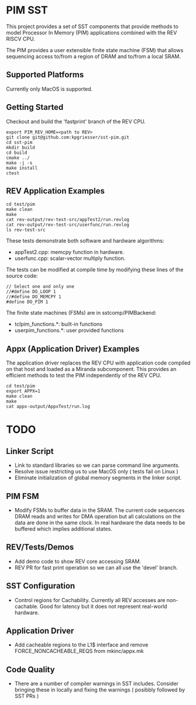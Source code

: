 # PIM SST

This project provides a set of SST components that provide methods to model Processor In Memory (PIM) applications combined with the REV RISCV CPU.

The PIM provides a user extensible finite state machine (FSM) that allows sequencing access to/from a region of DRAM and to/from a local SRAM.

## Supported Platforms

Currently only MacOS is supported.

## Getting Started

Checkout and build the 'fastprint' branch of the REV CPU.

```
export PIM_REV_HOME=<path to REV>
git clone git@github.com:kpgriesser/sst-pim.git
cd sst-pim
mkdir build
cd build
cmake ../
make -j -s
make install
ctest
```

## REV Application Examples

```
cd test/pim
make clean
make
cat rev-output/rev-test-src/appTest2/run.revlog
cat rev-output/rev-test-src/userfunc/run.revlog
ls rev-test-src
```

These tests demonstrate both software and hardware algorithms:
- appTest2.cpp: memcpy function in hardware.
- userfunc.cpp: scalar-vector multiply function.

The tests can be modified at compile time by modifying these lines of the source code:
```
// Select one and only one
//#define DO_LOOP 1
//#define DO_MEMCPY 1
#define DO_PIM 1
```

The finite state machines (FSMs) are in sstcomp/PIMBackend:
- tclpim_functions.*: built-in functions
- userpim_functions.*: user provided functions

## Appx (Application Driver) Examples

The application driver replaces the REV CPU with application code compiled on that host and loaded as a Miranda subcomponent.
This provides an efficient methods to test the PIM independently of the REV CPU. 

```
cd test/pim
export APPX=1
make clean
make
cat appx-output/AppxTest/run.log
```

# TODO

## Linker Script
- Link to standard libraries so we can parse command line arguments.
- Resolve issue restricting us to use MacOS only ( tests fail on Linux )
- Eliminate initialization of global memory segments in the linker script.

## PIM FSM
- Modify FSMs to buffer data in the SRAM. The current code sequences DRAM reads and writes for DMA operation but all calculations on the data are done in the same clock. In real hardware the data needs to be buffered which implies additional states.

## REV/Tests/Demos
- Add demo code to show REV core accessing SRAM.
- REV PR for fast print operation so we can all use the 'devel' branch.

## SST Configuration
- Control regions for Cachability. Currently all REV accesses are non-cachable. Good for latency but it does not represent real-world hardware.

## Application Driver
- Add cacheable regions to the L1$ interface and remove FORCE_NONCACHEABLE_REQS from mkinc/appx.mk

## Code Quality
- There are a number of compiler warnings in SST includes. Consider bringing these in locally and fixing the warnings ( posibbly followed by SST PRs )

